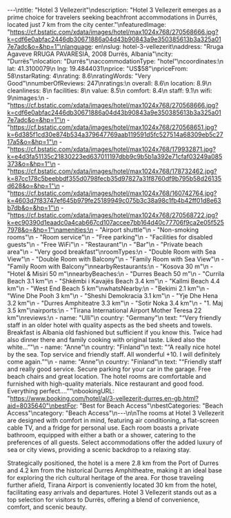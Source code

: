 ---\ntitle: "Hotel 3 Vellezerit"\ndescription: "Hotel 3 Vellezerit emerges as a prime choice for travelers seeking beachfront accommodations in Durrës, located just 7 km from the city center."\nfeaturedImage: "https://cf.bstatic.com/xdata/images/hotel/max1024x768/270568666.jpg?k=cdf6e0abfac2446db30671886a04d43b90843a9e350385613b3a325a017e7adc&o=&hp=1"\nlanguage: en\nslug: hotel-3-vellezerit\naddress: "Rruga Agaveve RRUGA PAVARESIA, 2008 Durrës, Albania"\ncity: "Durrës"\nlocation: "Durrës"\naccommodationType: "hotel"\ncoordinates:\n  lat: 41.3100079\n  lng: 19.4844031\nprice: "US$58"\npriceFrom: 58\nstarRating: 4\nrating: 8.6\nratingWords: "Very Good"\nnumberOfReviews: 247\nratings:\n  overall: 8.6\n  location: 8.9\n  cleanliness: 8\n  facilities: 8\n  value: 8.5\n  comfort: 8.4\n  staff: 9.1\n  wifi: 9\nimages:\n  - "https://cf.bstatic.com/xdata/images/hotel/max1024x768/270568666.jpg?k=cdf6e0abfac2446db30671886a04d43b90843a9e350385613b3a325a017e7adc&o=&hp=1"\n  - "https://cf.bstatic.com/xdata/images/hotel/max1024x768/270568651.jpg?k=6d385f1cd30e874b534a379647769aab119591d5fc527514a68309eb5c2717a5&o=&hp=1"\n  - "https://cf.bstatic.com/xdata/images/hotel/max1024x768/179932871.jpg?k=e4d3fa51135c21830223ed637011197dbb9c9b5b1a392e71cfaf03249a085373&o=&hp=1"\n  - "https://cf.bstatic.com/xdata/images/hotel/max1024x768/178732462.jpg?k=87cc178c5beebbdf355d0798fecb35d97827a31f8760df9b795b58d26135d628&o=&hp=1"\n  - "https://cf.bstatic.com/xdata/images/hotel/max1024x768/160742764.jpg?k=4603d7f83747ef645b979fe25189949c075b3c38a98c1fb4b42ff01d8e63b7db&o=&hp=1"\n  - "https://cf.bstatic.com/xdata/images/hotel/max1024x768/270568722.jpg?k=ec90390d1eaadc0a4cab667cd107accee7bb164d40c77706f9ca2e05f5257978&o=&hp=1"\namenities:\n  - "Airport shuttle"\n  - "Non-smoking rooms"\n  - "Room service"\n  - "Free parking"\n  - "Facilities for disabled guests"\n  - "Free WiFi"\n  - "Restaurant"\n  - "Bar"\n  - "Private beach area"\n  - "Very good breakfast"\nroomTypes:\n  - "Double Room with Sea View"\n  - "Double Room with Balcony"\n  - "Family Room with Sea View"\n  - "Family Room with Balcony"\nnearbyRestaurants:\n  - "Kosova 30 m"\n  - "Hotel & Misiri 50 m"\nnearbyBeaches:\n  - "Durres Beach 50 m"\n  - "Currila Beach 3.1 km"\n  - "Shkëmbi i Kavajës Beach 3.4 km"\n  - "Kallmi Beach 4.4 km"\n  - "West End Beach 5 km"\nwhatsNearby:\n  - "Bekimi 2.1 km"\n  - "Wine Dhe Pooh 3 km"\n  - "Sheshi Demokracia 3.1 km"\n  - "Yje Dhe Hena 3.2 km"\n  - "Durres Amphiteatre 3.3 km"\n  - "Sotir Noka 3.4 km"\n  - "1. Maj 3.5 km"\nairports:\n  - "Tirana International Airport Mother Teresa 22 km"\nreviews:\n  - name: "Ulli"\n    country: "Germany"\n    text: "“Very friendly staff in an older hotel with quality aspects as the bed sheets and towels. Breakfast is Albania old fashioned but sufficient if you know this. Twice had also dinner there and family cooking with original taste. Liked also the white...”"\n  - name: "Anne"\n    country: "Finland"\n    text: "“A really nice hotel by the sea. Top service and friendly staff. All wonderful +10. I will definitely come again.”"\n  - name: "Anne"\n    country: "Finland"\n    text: "“Friendly staff and really good service. Secure parking for your car in the garage. Free beach chairs and great location. The hotel rooms are comfortable and furnished with high-quality materials. Nice restaurant and good food. Everything perfect....”"\nbookingURL: "https://www.booking.com/hotel/al/3-vellezerit-durres.en-gb.html?aid=8035640"\nbestFor: "Best for Beach Access"\nbestCategories: "Beach Access"\ncategory: "Beach Access"\n---\n\nThe rooms at Hotel 3 Vellezerit are designed with comfort in mind, featuring air conditioning, a flat-screen cable TV, and a fridge for personal use. Each room boasts a private bathroom, equipped with either a bath or a shower, catering to the preferences of all guests. Select accommodations offer the added luxury of sea or city views, providing a scenic backdrop to a relaxing stay.

Strategically positioned, the hotel is a mere 2.8 km from the Port of Durres and 4.2 km from the historical Durres Amphitheatre, making it an ideal base for exploring the rich cultural heritage of the area. For those traveling further afield, Tirana Airport is conveniently located 30 km from the hotel, facilitating easy arrivals and departures. Hotel 3 Vellezerit stands out as a top selection for visitors to Durrës, offering a blend of convenience, comfort, and scenic beauty.